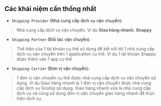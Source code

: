 ## Các khái niệm cần thống nhất

- `Shipping Provider` (Nhà cung cấp dịch vụ vận chuyển):
> Nhà cung cấp dịch vụ vận chuyển.
> Ví dụ **Giao hàng nhanh**, **Snappy**
- `Shipping Partner` (Đối tác vận chuyển):
> Thể hiện của 1 tài khoản cụ thể sử dụng để kết nối tới 1 nhà cung cấp dịch vụ vận chuyển trên 1 application cụ thể.
> Ví dụ 1 tài khoản Snappy được thêm vào 1 app cụ thể
- `Shipping Carrier` (Đơn vị vận chuyển):
> 1 đơn vị vận chuyển cụ thể được nhà cung cấp dịch vụ vận chuyển sử dụng.
> Ví dụ Giao hàng nhanh là 1 đơn vị vận chuyển được nhà cung cấp dịch vụ Goship sử dụng.
> Giao hàng nhanh vừa là nhà cung cấp dịch vụ và cũng sử dụng đơn vị vận chuyển giao hàng nhanh để thực hiện dịch vụ.

